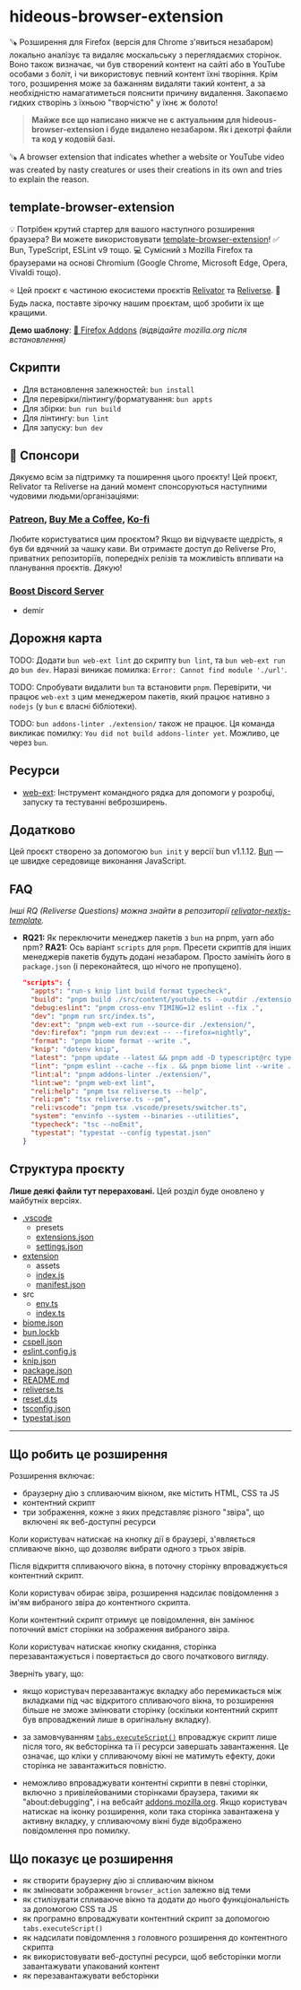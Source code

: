 # hideous-browser-extension

🪚 Розширення для Firefox (версія для Chrome з'явиться незабаром) локально аналізує та видаляє москальську з переглядаємих сторінок. Воно також визначає, чи був створений контент на сайті або в YouTube особами з боліт, і чи використовує певний контент їхні творіння. Крім того, розширення може за бажанням видаляти такий контент, а за необхідністю намагатиметься пояснити причину видалення. Закопаємо гидких створінь з їхньою "творчістю" у їхнє ж болото!

> **Майже все що написано нижче не є актуальним для hideous-browser-extension і буде видалено незабаром. Як і декотрі файли та код у кодовій базі.**

🪚 A browser extension that indicates whether a website or YouTube video was created by nasty creatures or uses their creations in its own and tries to explain the reason.

## template-browser-extension

💡 Потрібен крутий стартер для вашого наступного розширення браузера? Ви можете використовувати [template-browser-extension](https://github.com/blefnk/template-browser-extension)! ✅ Bun, TypeScript, ESLint v9 тощо. 💻 Сумісний з Mozilla Firefox та браузерами на основі Chromium (Google Chrome, Microsoft Edge, Opera, Vivaldi тощо).

⭐ Цей проєкт є частиною екосистеми проєктів [Relivator](https://github.com/blefnk/relivator) та [Reliverse](https://github.com/blefnk/reliverse). 🙏 Будь ласка, поставте зірочку нашим проєктам, щоб зробити їх ще кращими.

**Демо шаблону**: [🦊 Firefox Addons](https://addons.mozilla.org/firefox/addon/browser-extension-template) _(відвідайте mozilla.org після встановлення)_

## Скрипти

- Для встановлення залежностей: `bun install`
- Для перевірки/лінтингу/форматування: `bun appts`
- Для збірки: `bun run build`
- Для лінтингу: `bun lint`
- Для запуску: `bun dev`

## 🩷 Спонсори

Дякуємо всім за підтримку та поширення цього проєкту! Цей проєкт, Relivator та Reliverse на даний момент спонсоруються наступними чудовими людьми/організаціями:

### [Patreon](https://patreon.com/blefnk), [Buy Me a Coffee](https://buymeacoffee.com/blefnk), [Ko-fi](https://ko-fi.com/blefnk)

Любите користуватися цим проєктом? Якщо ви відчуваєте щедрість, я був би вдячний за чашку кави. Ви отримаєте доступ до Reliverse Pro, приватних репозиторіїв, попередніх релізів та можливість впливати на планування проєктів. Дякую!

### [Boost Discord Server](https://discord.gg/C4Z46fHKQ8)

- demir

## Дорожня карта

TODO: Додати `bun web-ext lint` до скрипту `bun lint`, та `bun web-ext run` до `bun dev`. Наразі виникає помилка: `Error: Cannot find module './url'`.

TODO: Спробувати видалити `bun` та встановити `pnpm`. Перевірити, чи працює `web-ext` з цим менеджером пакетів, який працює нативно з `nodejs` (у `bun` є власні бібліотеки).

TODO: `bun addons-linter ./extension/` також не працює. Ця команда викликає помилку: `You did not build addons-linter yet`. Можливо, це через `bun`.

## Ресурси

- [web-ext](https://github.com/mozilla/web-ext): Інструмент командного рядка для допомоги у розробці, запуску та тестуванні веброзширень.

## Додатково

Цей проєкт створено за допомогою `bun init` у версії bun v1.1.12. [Bun](https://bun.sh) — це швидке середовище виконання JavaScript.

## FAQ

_Інші RQ (Reliverse Questions) можна знайти в репозиторії [relivator-nextjs-template](https://github.com/blefnk/relivator-nextjs-template)._

- **RQ21:** Як переключити менеджер пакетів з `bun` на pnpm, yarn або npm?
  **RA21:** Ось варіант `scripts` для `pnpm`. Пресети скриптів для інших менеджерів пакетів будуть додані незабаром. Просто замініть його в `package.json` (і переконайтеся, що нічого не пропущено).

  ```json
  "scripts": {
    "appts": "run-s knip lint build format typecheck",
    "build": "pnpm build ./src/content/youtube.ts --outdir ./extension/content/ && pnpm build ./src/utils/background.ts --outdir ./extension/utils/",
    "debug:eslint": "pnpm cross-env TIMING=12 eslint --fix .",
    "dev": "pnpm run src/index.ts",
    "dev:ext": "pnpm web-ext run --source-dir ./extension/",
    "dev:firefox": "pnpm run dev:ext -- --firefox=nightly",
    "format": "pnpm biome format --write .",
    "knip": "dotenv knip",
    "latest": "pnpm update --latest && pnpm add -D typescript@rc typescript-eslint@rc-v8",
    "lint": "pnpm eslint --cache --fix . && pnpm biome lint --write .",
    "lint:al": "pnpm addons-linter ./extension/",
    "lint:we": "pnpm web-ext lint",
    "reli:help": "pnpm tsx reliverse.ts --help",
    "reli:pm": "tsx reliverse.ts --pm",
    "reli:vscode": "pnpm tsx .vscode/presets/switcher.ts",
    "system": "envinfo --system --binaries --utilities",
    "typecheck": "tsc --noEmit",
    "typestat": "typestat --config typestat.json"
  }
  ```

## Структура проєкту

**Лише деякі файли тут перераховані.** Цей розділ буде оновлено у майбутніх версіях.

- [.vscode](https://code.visualstudio.com)
  - presets
  - [extensions.json](https://code.visualstudio.com/docs/editor/extension-marketplace)
  - [settings.json](https://code.visualstudio.com/docs/getstarted/settings)
- [extension](https://developer.mozilla.org/en-US/docs/Mozilla/Add-ons/WebExtensions)
  - assets
  - [index.js](https://developer.mozilla.org/en-US/docs/Mozilla/Add-ons/WebExtensions/Your_first_WebExtension)
  - [manifest.json](https://developer.mozilla.org/en-US/docs/Mozilla/Add-ons/WebExtensions/manifest.json)
- src
  - [env.ts](https://create.t3.gg/en/usage/env-variables)
  - [index.ts](https://bun.sh/docs/runtime/typescript)
- [biome.json](https://biomejs.dev/reference/configuration)
- [bun.lockb](https://bun.sh/docs/install/lockfile)
- [cspell.json](https://cspell.org/configuration)
- [eslint.config.js](https://eslint.org/docs/latest/use/configure/configuration-files)
- [knip.json](https://knip.dev/reference/configuration)
- [package.json](https://docs.npmjs.com/cli/v10/configuring-npm/package-json)
- [README.md](https://docs.github.com/en/get-started/writing-on-github/getting-started-with-writing-and-formatting-on-github/basic-writing-and-formatting-syntax)
- [reliverse.ts](https://github.com/blefnk/reliverse)
- [reset.d.ts](https://www.totaltypescript.com/ts-reset)
- [tsconfig.json](https://www.typescriptlang.org/docs/handbook/tsconfig-json.html)
- [typestat.json](https://github.com/JoshuaKGoldberg/TypeStat#readme)

---

## Що робить це розширення

Розширення включає:

- браузерну дію з спливаючим вікном, яке містить HTML, CSS та JS
- контентний скрипт
- три зображення, кожне з яких представляє різного "звіра", що включені як веб-доступні ресурси

Коли користувач натискає на кнопку дії в браузері, з'являється спливаюче вікно, що дозволяє вибрати одного з трьох звірів.

Після відкриття спливаючого вікна, в поточну сторінку впроваджується контентний скрипт.

Коли користувач обирає звіра, розширення надсилає повідомлення з ім'ям вибраного звіра до контентного скрипта.

Коли контентний скрипт отримує це повідомлення, він замінює поточний вміст сторінки на зображення вибраного звіра.

Коли користувач натискає кнопку скидання, сторінка перезавантажується і повертається до свого початкового вигляду.

Зверніть увагу, що:

- якщо користувач перезавантажує вкладку або перемикається між вкладками під час відкритого спливаючого вікна, то розширення більше не зможе змінювати сторінку (оскільки контентний скрипт був впроваджений лише в оригінальну вкладку).

- за замовчуванням [`tabs.executeScript()`](https://developer.mozilla.org/en-US/Add-ons/WebExtensions/API/tabs/executeScript) впроваджує скрипт лише після того, як вебсторінка та її ресурси завершать завантаження. Це означає, що кліки у спливаючому вікні не матимуть ефекту, доки сторінка не завантажиться повністю.

- неможливо впроваджувати контентні скрипти в певні сторінки, включно з привілейованими сторінками браузера, такими як "about:debugging", і на вебсайт [addons.mozilla.org](https://addons.mozilla.org/). Якщо користувач натискає на іконку розширення, коли така сторінка завантажена у активну вкладку, у спливаючому вікні буде відображено повідомлення про помилку.

## Що показує це розширення

- як створити браузерну дію зі спливаючим вікном
- як змінювати зображення `browser_action` залежно від теми
- як стилізувати спливаюче вікно та додати до нього функціональність за допомогою CSS та JS
- як програмно впроваджувати контентний скрипт за допомогою `tabs.executeScript()`
- як надсилати повідомлення з головного розширення до контентного скрипта
- як використовувати веб-доступні ресурси, щоб вебсторінки могли завантажувати упакований контент
- як перезавантажувати вебсторінки
